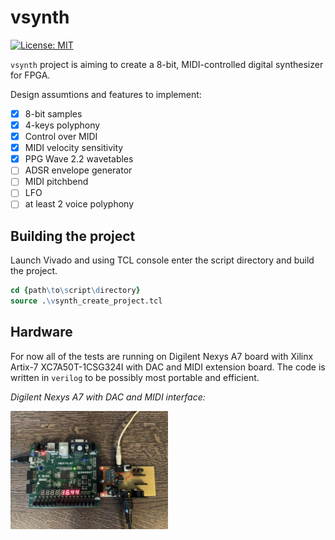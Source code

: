 # vsynth
[![License: MIT](https://img.shields.io/badge/License-MIT-yellow.svg)](https://opensource.org/licenses/MIT)

`vsynth` project is aiming to create a 8-bit, MIDI-controlled digital synthesizer for FPGA.

Design assumtions and features to implement:
- [x] 8-bit samples 
- [X] 4-keys polyphony
- [x] Control over MIDI
- [x] MIDI velocity sensitivity
- [x] PPG Wave 2.2 wavetables
- [ ] ADSR envelope generator
- [ ] MIDI pitchbend
- [ ] LFO 
- [ ] at least 2 voice polyphony

## Building the project

Launch Vivado and using TCL console enter the script directory and build the project.

```tcl
cd {path\to\script\directory}
source .\vsynth_create_project.tcl
```

## Hardware
For now all of the tests are running on Digilent Nexys A7 board with Xilinx Artix-7 XC7A50T-1CSG324I with  DAC and MIDI extension board.
The code is written in `verilog` to be possibly most portable and efficient.

*Digilent Nexys A7 with DAC and MIDI interface:*

<img width=50% src=img/vsynth.jpg>
